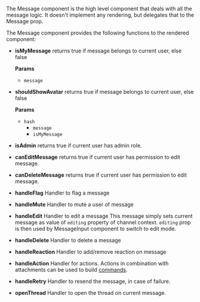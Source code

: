 The Message component is the high level component that deals with all the message logic.
It doesn't implement any rendering, but delegates that to the Message prop.

The Message component provides the following functions to the rendered component:

- **isMyMessage** returns true if message belongs to current user, else false

  **Params**

  - `message`

- **shouldShowAvatar** returns true if message belongs to current user, else false

  **Params**

  - `hash`
    - `message`
    - `isMyMessage`

- **isAdmin** returns true if current user has admin role.
- **canEditMessage** returns true if current user has permission to edit message.
- **canDeleteMessage** returns true if current user has permission to edit message.
- **handleFlag** Handler to flag a message
- **handleMute** Handler to mute a user of message
- **handleEdit** Handler to edit a message This message simply sets current message as value of `editing` property of channel context. `editing` prop is then used by MessageInput component to switch to edit mode.
- **handleDelete** Handler to delete a message
- **handleReaction** Handler to add/remove reaction on message
- **handleAction** Handler for actions. Actions in combination with attachments can be used to build [commands](https://getstream.io/chat/docs/#channel_commands).
- **handleRetry** Handler to resend the message, in case of failure.
- **openThread** Handler to open the thread on current message.
